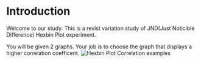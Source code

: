 # Introduction

Welcome to our study. This is a revist variation study of JND(Just Noticible Difference) Hexbin Plot experiment.

You will be given 2 graphs. Your job is to choose the graph that displays a higher correlation coefficent.
![Hexbin Plot Correlation examples](./assets/hexbin.png)